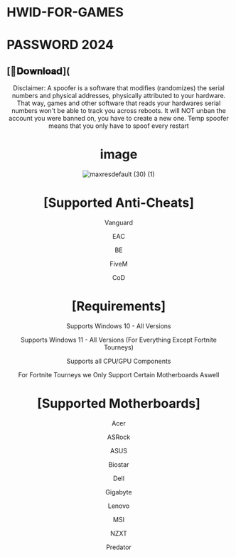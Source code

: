 # HWlD-FOR-GAMES 

# PASSWORD 2024 

## [📁𝐃𝗼𝐰𝐧𝐥𝐨𝐚𝗱](




<div align="center">

Disclaimer:
A spoofer is a software that modifies (randomizes) the serial numbers and physical addresses, physically attributed to your hardware. That way, games and other software that reads your hardwares serial numbers won't be able to track you across reboots. It will NOT unban the account you were banned on, you have to create a new one. Temp spoofer means that you only have to spoof every restart

# image 

![maxresdefault (30) (1)](https://github.com/x6tenze/HWlD-FOR-GAMES-/assets/87071501/535dca46-f7e0-4df9-8b6f-88d79a105348)

# [Supported Anti-Cheats]
Vanguard

EAC

BE

FiveM

CoD

# [Requirements]
Supports Windows 10 - All Versions

Supports Windows 11 - All Versions (For Everything Except Fortnite Tourneys)

Supports all CPU/GPU Components

For Fortnite Tourneys we Only Support Certain Motherboards Aswell

# [Supported Motherboards]
Acer

ASRock

ASUS

Biostar

Dell

Gigabyte

Lenovo

MSI

NZXT

Predator
